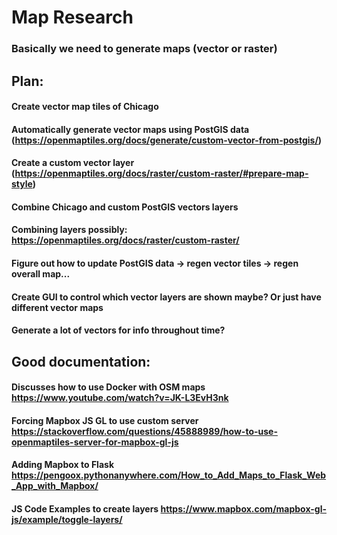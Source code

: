 # Map Research

### Basically we need to generate maps (vector or raster)

## Plan:
#### Create vector map tiles of Chicago
#### Automatically generate vector maps using PostGIS data (https://openmaptiles.org/docs/generate/custom-vector-from-postgis/)
#### Create a custom vector layer (https://openmaptiles.org/docs/raster/custom-raster/#prepare-map-style)
#### Combine Chicago and custom PostGIS vectors layers
#### Combining layers possibly:  https://openmaptiles.org/docs/raster/custom-raster/
#### Figure out how to update PostGIS data -> regen vector tiles -> regen overall map...
#### Create GUI to control which vector layers are shown  maybe? Or just have different vector maps
#### Generate a lot of vectors for info throughout time?

## Good documentation:
#### Discusses how to use Docker with OSM maps https://www.youtube.com/watch?v=JK-L3EvH3nk
#### Forcing Mapbox JS GL to use custom server https://stackoverflow.com/questions/45888989/how-to-use-openmaptiles-server-for-mapbox-gl-js
#### Adding Mapbox to Flask https://pengoox.pythonanywhere.com/How_to_Add_Maps_to_Flask_Web_App_with_Mapbox/
#### JS Code Examples to create layers https://www.mapbox.com/mapbox-gl-js/example/toggle-layers/
